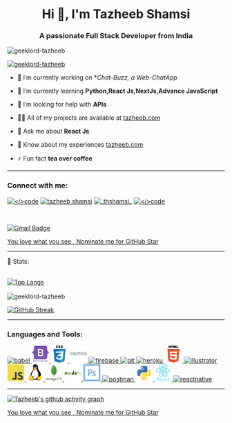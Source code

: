 <h1 align="center">Hi 👋, I'm Tazheeb Shamsi</h1>
<h3 align="center">A passionate Full Stack Developer from India</h3>

<p align="left"> <img src="https://komarev.com/ghpvc/?username=geeklord-tazheeb&label=Profile%20views&color=0e75b6&style=flat" alt="geeklord-tazheeb" /> </p>

<p align="left"> <a href="https://github.com/ryo-ma/github-profile-trophy"><img src="https://github-profile-trophy.vercel.app/?username=geeklord-tazheeb" alt="geeklord-tazheeb" /></a> </p>



- 🔭 I’m currently working on **Chat-Buzz,  a Web-ChatApp*

- 🌱 I’m currently learning **Python,React Js,NextJs,Advance JavaScript**

- 🤝 I’m looking for help with **APIs**

- 👨‍💻 All of my projects are available at [tazheeb.com](tazheeb.com)

- 💬 Ask me about **React Js**

- 📄 Know about my experiences [tazheeb.com](tazheeb.com)

- ⚡ Fun fact **tea over coffee**

---

<h3 align="left">Connect with me:</h3>
<p align="left">
<a href="https://twitter.com" target="blank"><img align="center" src="https://raw.githubusercontent.com/rahuldkjain/github-profile-readme-generator/master/src/images/icons/Social/twitter.svg" alt="</>code" height="30" width="40" /></a>
<a href="https://linkedin.com/in/tazheeb" target="blank"><img align="center" src="https://raw.githubusercontent.com/rahuldkjain/github-profile-readme-generator/master/src/images/icons/Social/linked-in-alt.svg" alt="tazheeb shamsi" height="30" width="40" /></a>
<a href="https://instagram.com/_thshamsi_" target="blank"><img align="center" src="https://raw.githubusercontent.com/rahuldkjain/github-profile-readme-generator/master/src/images/icons/Social/instagram.svg" alt="_thshamsi_" height="30" width="40" /></a>
<a href="https://www.youtube.com/" target="blank"><img align="center" src="https://raw.githubusercontent.com/rahuldkjain/github-profile-readme-generator/master/src/images/icons/Social/youtube.svg" alt="</>code" height="30" width="40" /></a>
</p>
<br>



<!-- SOCAIL MEDIA HANDLES -->
[![Gmail Badge](https://img.shields.io/badge/-thnshamsi@gmail.com-c14438?style=flat-square&logo=Gmail&logoColor=white&link=mailto:thnshamsi@gmail.com)](mailto:thnshamsi@gmail.com)

<!--NOMINATION FOR STAR GIT LINK CODE-->
<a href="https://stars.github.com/nominate/">You love what you see , Nominate me for GitHub Star </a>

---
<!-- STATISTICS ABOUT PROFILE -->

 📶 Stats:<br><br>
 
 
<!--  TOP LANGUAGES STATISTICS -->
 [![Top Langs](https://github-readme-stats.vercel.app/api/top-langs/?username=Geeklord-Tazheeb&theme=dark&layout=compact&align=right&width=40%)](https://github.com/anuraghazra/github-readme-stats)
 
 <!--  CONTRIBUTION AND STREAK BLOCK -->
<p><img align="center" width="auto" src="https://github-readme-stats.vercel.app/api?username=geeklord-tazheeb&show_icons=true&locale=en" alt="geeklord-tazheeb" /></p>
 
<!--  CONTRIBUTION AND STREAK BLOCK -->
 [![GitHub Streak](https://github-readme-streak-stats.herokuapp.com/?user=Geeklord-Tazheeb&currStreakNum=2FD3EB&fire=pink&sideLabels=F00&theme=nightowl)](https://git.io/streak-stats)
  

---

<h3 align="left">Languages and Tools:</h3>
<p align="left"> <a href="https://babeljs.io/" target="_blank" rel="noreferrer"> <img src="https://www.vectorlogo.zone/logos/babeljs/babeljs-icon.svg" alt="babel" width="40" height="40"/> </a> <a href="https://getbootstrap.com" target="_blank" rel="noreferrer"> <img src="https://raw.githubusercontent.com/devicons/devicon/master/icons/bootstrap/bootstrap-plain-wordmark.svg" alt="bootstrap" width="40" height="40"/> </a> <a href="https://www.w3schools.com/css/" target="_blank" rel="noreferrer"> <img src="https://raw.githubusercontent.com/devicons/devicon/master/icons/css3/css3-original-wordmark.svg" alt="css3" width="40" height="40"/> </a> <a href="https://expressjs.com" target="_blank" rel="noreferrer"> <img src="https://raw.githubusercontent.com/devicons/devicon/master/icons/express/express-original-wordmark.svg" alt="express" width="40" height="40"/> </a> <a href="https://firebase.google.com/" target="_blank" rel="noreferrer"> <img src="https://www.vectorlogo.zone/logos/firebase/firebase-icon.svg" alt="firebase" width="40" height="40"/> </a> <a href="https://git-scm.com/" target="_blank" rel="noreferrer"> <img src="https://www.vectorlogo.zone/logos/git-scm/git-scm-icon.svg" alt="git" width="40" height="40"/> </a> <a href="https://heroku.com" target="_blank" rel="noreferrer"> <img src="https://www.vectorlogo.zone/logos/heroku/heroku-icon.svg" alt="heroku" width="40" height="40"/> </a> <a href="https://www.w3.org/html/" target="_blank" rel="noreferrer"> <img src="https://raw.githubusercontent.com/devicons/devicon/master/icons/html5/html5-original-wordmark.svg" alt="html5" width="40" height="40"/> </a> <a href="https://www.adobe.com/in/products/illustrator.html" target="_blank" rel="noreferrer"> <img src="https://www.vectorlogo.zone/logos/adobe_illustrator/adobe_illustrator-icon.svg" alt="illustrator" width="40" height="40"/> </a> <a href="https://developer.mozilla.org/en-US/docs/Web/JavaScript" target="_blank" rel="noreferrer"> <img src="https://raw.githubusercontent.com/devicons/devicon/master/icons/javascript/javascript-original.svg" alt="javascript" width="40" height="40"/> </a> <a href="https://www.linux.org/" target="_blank" rel="noreferrer"> <img src="https://raw.githubusercontent.com/devicons/devicon/master/icons/linux/linux-original.svg" alt="linux" width="40" height="40"/> </a> <a href="https://www.mongodb.com/" target="_blank" rel="noreferrer"> <img src="https://raw.githubusercontent.com/devicons/devicon/master/icons/mongodb/mongodb-original-wordmark.svg" alt="mongodb" width="40" height="40"/> </a> <a href="https://nodejs.org" target="_blank" rel="noreferrer"> <img src="https://raw.githubusercontent.com/devicons/devicon/master/icons/nodejs/nodejs-original-wordmark.svg" alt="nodejs" width="40" height="40"/> </a> <a href="https://www.photoshop.com/en" target="_blank" rel="noreferrer"> <img src="https://raw.githubusercontent.com/devicons/devicon/master/icons/photoshop/photoshop-line.svg" alt="photoshop" width="40" height="40"/> </a> <a href="https://postman.com" target="_blank" rel="noreferrer"> <img src="https://www.vectorlogo.zone/logos/getpostman/getpostman-icon.svg" alt="postman" width="40" height="40"/> </a> <a href="https://www.python.org" target="_blank" rel="noreferrer"> <img src="https://raw.githubusercontent.com/devicons/devicon/master/icons/python/python-original.svg" alt="python" width="40" height="40"/> </a> <a href="https://reactjs.org/" target="_blank" rel="noreferrer"> <img src="https://raw.githubusercontent.com/devicons/devicon/master/icons/react/react-original-wordmark.svg" alt="react" width="40" height="40"/> </a> <a href="https://reactnative.dev/" target="_blank" rel="noreferrer"> <img src="https://reactnative.dev/img/header_logo.svg" alt="reactnative" width="40" height="40"/> </p>



---
 
<!-- ACTIVITY GRAPH TRACKER -->
[![Tazheeb's github activity graph](https://activity-graph.herokuapp.com/graph?username=Geeklord-Tazheeb&theme=react-dark)](https://github.com/riti2409/github-readme-activity-graph)

  <!--NOMINATION FOR STAR GIT LINK CODE-->
<a href="https://stars.github.com/nominate/">You love what you see , Nominate me for GitHub Star </a>

